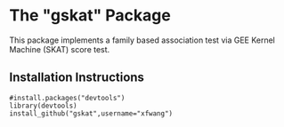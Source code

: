 # The "gskat" Package

This package implements a family based association test via GEE Kernel Machine (SKAT) score test.

Installation Instructions
-------------------------
```
#install.packages("devtools")
library(devtools)
install_github("gskat",username="xfwang")

```
